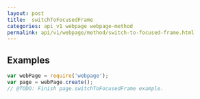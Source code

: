 ```yaml
---
layout: post
title:  switchToFocusedFrame
categories: api_v1 webpage webpage-method
permalink: api/v1/webpage/method/switch-to-focused-frame.html
---
```


## Examples

```javascript
var webPage = require('webpage');
var page = webPage.create();
// @TODO: Finish page.switchToFocusedFrame example.
```








